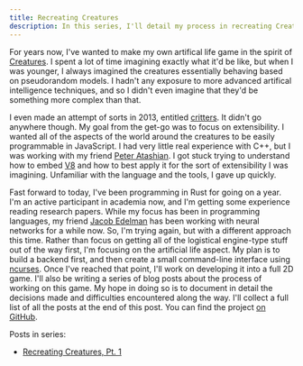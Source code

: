 ```yaml
---
title: Recreating Creatures
description: In this series, I'll detail my process in recreating Creatures, a classic alife game.
---
```


For years now, I've wanted to make my own artifical life game in the spirit of 
[Creatures](https://en.wikipedia.org/wiki/Creatures_(artificial_life_series)). I spent a lot of time
imagining exactly what it'd be like, but when I was younger, I always imagined the creatures
essentially behaving based on pseudorandom models. I hadn't any exposure to more advanced artifical
intelligence techniques, and so I didn't even imagine that they'd be something more complex than
that. 

I even made an attempt of sorts in 2013, entitled [critters](https://github.com/aatxe/critters). It
didn't go anywhere though. My goal from the get-go was to focus on extensibility. I wanted all of
the aspects of the world around the creatures to be easily programmable in JavaScript. I had very
little real experience with C++, but I was working with my friend
[Peter Atashian](https://github.com/retep998). I got stuck trying to understand how to embed
[V8](https://code.google.com/p/v8/) and how to best apply it for the sort of extensibility I was
imagining. Unfamiliar with the language and the tools, I gave up quickly.

Fast forward to today, I've been programming in Rust for going on a year. I'm an active participant
in academia now, and I'm getting some experience reading research papers. While my focus has been
in programming languages, my friend [Jacob Edelman](http://www.jacobedelman.com) has been working
with neural networks for a while now. So, I'm trying again, but with a different approach this time.
Rather than focus on getting all of the logistical engine-type stuff out of the way first, I'm
focusing on the artificial life aspect. My plan is to build a backend first, and then create a small
command-line interface using [ncurses](https://www.gnu.org/software/ncurses/ncurses.html). Once I've
reached that point, I'll work on developing it into a full 2D game. I'll also be writing a series of
blog posts about the process of working on this game. My hope in doing so is to document in detail
the decisions made and difficulties encountered along the way. I'll collect a full list of all the
posts at the end of this post. You can find the project
[on GitHub](https://github.com/aatxe/life-sim/).

Posts in series:
* [Recreating Creatures, Pt. 1](http://aaronweiss.us/posts/2015-05-17-recreating-creatures-1.html)
